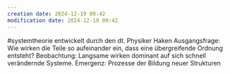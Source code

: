 ```yaml
---
creation date: 2024-12-19 09:42
modification date: 2024-12-19 09:42
---
```

#systemtheorie 
entwickelt durch den dt. Physiker Haken
Ausgangsfrage: Wie wirken die Teile so aufeinander ein, dass eine übergreifende Ordnung entsteht?
Beobachtung: Langsame wirken dominant auf sich schnell verändernde Systeme.
Emergenz: Prozesse der Bildung neuer Strukturen